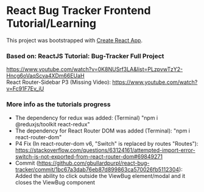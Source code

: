 # React Bug Tracker Frontend Tutorial/Learning

This project was bootstrapped with [Create React App](https://github.com/facebook/create-react-app).

### Based on: ReactJS Tutorial: Bug-Tracker Full Project

https://www.youtube.com/watch?v=0K8NUSrf3LA&list=PLzpvwTzY2-Hncg6oVaqScva4XDm66EUaH  
React Router-Sidebar P3 (Missing Video): https://www.youtube.com/watch?v=Fc91F7Ev_iU

### More info as the tutorials progress

- The dependency for redux was added: (Terminal) "npm i @reduxjs/toolkit react-redux"
- The dependency for React Router DOM was added (Terminal): "npm i react-router-dom"
- P4 Fix (In react-router-dom v6, "Switch" is replaced by routes "Routes"): https://stackoverflow.com/questions/63124161/attempted-import-error-switch-is-not-exported-from-react-router-dom#69849271
- Commit (https://github.com/gbullardpurpl/react-bug-tracker/commit/1bc67a3dab76eb87d899863ca570026fb5112304): Added the ability to click outside the ViewBug element/modal and it closes the ViewBug component

